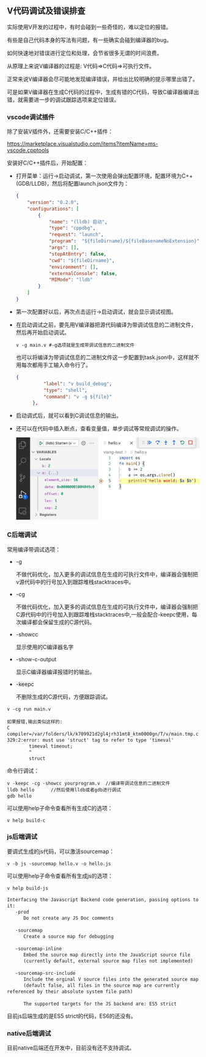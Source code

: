 ## V代码调试及错误排查

实际使用V开发的过程中，有时会碰到一些奇怪的，难以定位的报错。

有些是自己代码本身的写法有问题，有一些确实会碰到编译器的bug。

如何快速地对错误进行定位和处理，会节省很多无谓的时间浪费。

从原理上来说V编译器的过程是: V代码=>C代码=>可执行文件。

正常来说V编译器会尽可能地发现编译错误，并给出比较明确的提示哪里出错了。

可是如果V编译器在生成C代码的过程中，生成有错的C代码，导致C编译器编译出错，就需要进一步的调试跟踪选项来定位错误。

### vscode调试插件

除了安装V插件外，还需要安装C/C++插件：

https://marketplace.visualstudio.com/items?itemName=ms-vscode.cpptools

安装好C/C++插件后，开始配置：

- 打开菜单：运行->启动调试，第一次使用会弹出配置环境，配置环境为C++(GDB/LLDB)，然后将配置launch.json文件为：

  ```json
  {
      "version": "0.2.0",
      "configurations": [
          {
              "name": "(lldb) 启动",
              "type": "cppdbg",
              "request": "launch",
              "program":  "${fileDirname}/${fileBasenameNoExtension}", //要改为这个
              "args": [],
              "stopAtEntry": false,
              "cwd": "${fileDirname}",
              "environment": [],
              "externalConsole": false,
              "MIMode": "lldb"
          }
      ]
  }
  ```
  
- 第一次配置好以后，再次点击运行->启动调试，就会显示调试视图。

- 在启动调试之前，要先用V编译器把源代码编译为带调试信息的二进制文件，然后再开始启动调试。

  ```shell
  v -g main.v #-g选项就是生成带调试信息的二进制文件
  ```

  也可以将编译为带调试信息的二进制文件这一步配置到task.json中，这样就不用每次都用手工输入命令行了。

  ```json
  {
  			"label": "v build_debug",
  			"type": "shell",
  			"command": "v -g ${file}"
  		},
  ```

- 启动调式后，就可以看到C调试信息的输出。

- 还可以在代码中插入断点，查看变量值，单步调试等常规调试的操作。

  ![screenshot visual debugger](debug.assets/vscode-debugger.png)

### C后端调试

常用编译带调试选项：

- -g

  不做代码优化，加入更多的调试信息在生成的可执行文件中，编译器会强制把v源代码中的行号加入到跟踪堆栈stacktraces中。

- -cg

  不做代码优化，加入更多的调试信息在生成的可执行文件中，编译器会强制把C源代码中的行号加入到跟踪堆栈stacktraces中,一般会配合-keepc使用，每次编译都会保留生成的C源代码。

- -showcc

  显示使用的C编译器名字

- -show-c-output

  显示C编译器编译报错时的输出。

- -keepc

  不删除生成的C源代码，方便跟踪调试。

```shell
v -cg run main.v

如果报错,输出类似这样的:
C compiler=/var/folders/lk/k709921d2gl4jrh31mt8_ktm0000gn/T/v/main.tmp.c:
329:2:error: must use 'struct' tag to refer to type 'timeval'
        timeval timeout;
        ^
        struct 
```

命令行调试：

```shell
v -keepc -cg -showcc yourprogram.v	//编译带调试信息的二进制文件
lldb hello		//然后使用lldb或者gdb进行调试
gdb hello
```

可以使用help子命令查看所有生成C的选项：

```shell
v help build-c
```

### js后端调试

要调式生成的js代码，可以激活sourcemap：

```shell
v -b js -sourcemap hello.v -o hello.js
```

可以使用help子命令查看所有生成js的选项：

```
v help build-js
```

```shell
Interfacing the Javascript Backend code generation, passing options to it:
   -prod
      Do not create any JS Doc comments

   -sourcemap
      Create a source map for debugging

   -sourcemap-inline
      Embed the source map directly into the JavaScript source file
      (currently default, external source map files not implemented)

   -sourcemap-src-include
      Include the orginal V source files into the generated source map
      (default false, all files in the source map are currently referenced by their absolute system file path)

      The supported targets for the JS backend are: ES5 strict
```

目前js后端生成的是ES5 strict的代码，ES6的还没有。

### native后端调试

目前native后端还在开发中，目前没有还不支持调试。
